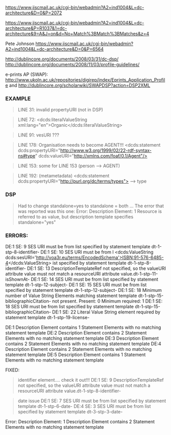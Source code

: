 
<https://www.jiscmail.ac.uk/cgi-bin/webadmin?A2=ind1004&L=dc-architecture&D=0&P=2072>

<https://www.jiscmail.ac.uk/cgi-bin/webadmin?A2=ind1004&L=dc-architecture&P=R1037&1=dc-architecture&9=A&J=on&d=No+Match%3BMatch%3BMatches&z=4>

Pete Johnson
<https://www.jiscmail.ac.uk/cgi-bin/webadmin?A2=ind1004&L=dc-architecture&D=0&P=6564>


<http://dublincore.org/documents/2008/03/31/dc-dsp/>
<http://dublincore.org/documents/2008/11/03/profile-guidelines/>


e-prints AP (SWAP): <http://www.ukoln.ac.uk/repositories/digirep/index/Eprints_Application_Profile>
and <http://dublincore.org/scholarwiki/SWAPDSP?action=DSP2XML>

### EXAMPLE 

> LINE 31: invalid propertyURI (not in DSP)
<!--    <dcds:statement dcds:propertyURI="http://id.loc.gov/vocabulary/relators/edt" dcds:valueURI="http://voa3r.eu/people/12/foaf" /> -->

> LINE 72:       <dcds:literalValueString xml:lang="en">Organic</dcds:literalValueString>



> LINE 91: vesURI ???

> LINE 178: Organisation needs to become AGENT!!!
    <!-- <dcds:statement dcds:propertyURI="http://purl.org/dc/terms/type" dcds:valueURI="http://xmlns.com/foaf/0.1/Organization" /> -->
    <dcds:statement dcds:propertyURI="http://www.w3.org/1999/02/22-rdf-syntax-ns#type" dcds:valueURI="http://xmlns.com/foaf/0.1/Agent"/>



> LINE 153: some for LINE 153 (person --> AGENT)


> LINE 192: (metametadata) <dcds:statement dcds:propertyURI="http://purl.org/dc/terms/types"> --> type


### DSP
> Had to change standalone=yes to standalone = both ...
  The error that was reported was this one:
<report test=
"/dcds:descriptionSet/dcds:description/dcds:statement[@dcds:valueURI = $resourceURI] or 
/dcds:descriptionSet/dcds:description/dcds:statement[@dcds:valueRef = $resourceId]">
    <statement>Error: Description Element: 1 Resource is referred to as value, but description template specifies standalone="yes"</statement>
  </report>


### ERRORS: 

DE:1 SE: 9 	SES URI must be from list specified by statement template dt-1-stp-8-identifier-
DE:1 SE: 10 SES URI must be from l      <dcds:ValueString dcds:sesURI='http://voa3r.eu/terms/EncodedSchema'>ISBN:91-576-6485-4</dcds:ValueString>
ist specified by statement template dt-1-stp-8-identifier-
DE:1 SE: 13 DescriptionTemplateRef not specified, so the valueURI attribute value must not match a resourceURI attribute value.dt-1-stp-11-isShownAt-
DE:1 SE: 14 SES URI must be from list specified by statement template dt-1-stp-12-subject-
DE:1 SE: 15 SES URI must be from list specified by statement template dt-1-stp-12-subject-
DE:1 SE: 18 Minimum number of Value String Elements matching statement template dt-1-stp-15-bibliographicCitation- not present.  Present: 0 Minimum required: 1
DE:1 SE: 18 SES URI must be from list specified by statement template dt-1-stp-15-bibliographicCitation-
DE:1 SE: 22 Literal Value String element required by statement template dt-1-stp-19-license-

DE:1 Description Element contains 1 Statement Elements with no matching statement template 
DE:2 Description Element contains 2 Statement Elements with no matching statement template 
DE:3 Description Element contains 2 Statement Elements with no matching statement template 
DE:4 Description Element contains 2 Statement Elements with no matching statement template 
DE:5 Description Element contains 1 Statement Elements with no matching statement template 


FIXED:

> identifier element.... check it out!!!
DE:1 SE: 9 	DescriptionTemplateRef not specified, so the valueURI attribute value must not match a resourceURI attribute value.dt-1-stp-8-identifier-


> date issue
DE:1 SE: 7 	SES URI must be from list specified by statement template dt-1-stp-6-date-
DE:4 SE: 3 	SES URI must be from list specified by statement template dt-3-stp-3-date-






<report test="count(dcds:statement[not(
(@dcds:propertyURI='http://purl.org/dc/terms/title') or 
(@dcds:propertyURI='http://purl.org/dc/terms/alternative') or 
(@dcds:propertyURI='http://purl.org/dc/terms/creator') or 
(@dcds:propertyURI='http://purl.org/dc/terms/publisher') or 
(@dcds:propertyURI='http://purl.org/dc/terms/date') or 
(@dcds:propertyURI='http://purl.org/dc/terms/language') or 
(@dcds:propertyURI='http://purl.org/dc/terms/identifier') or 
(@dcds:propertyURI='http://purl.org/dc/terms/format') or 
(@dcds:propertyURI='http://www.europeana.eu/schemas/ese/isShownBy') or 
(@dcds:propertyURI='http://www.europeana.eu/schemas/ese/isShownAt') or 
(@dcds:propertyURI='http://purl.org/dc/terms/subject') or 
(@dcds:propertyURI='http://purl.org/dc/terms/description') or 
(@dcds:propertyURI='http://purl.org/dc/terms/abstract') or 
(@dcds:propertyURI='http://purl.org/dc/terms/bibliographicCitation') or 
(@dcds:propertyURI='http://purl.org/dc/terms/type') or 
(@dcds:propertyURI='http://purl.org/dc/terms/rights') or 
(@dcds:propertyURI='http://purl.org/dc/terms/accessRights') or 
(@dcds:propertyURI='http://purl.org/dc/terms/license') or 
(@dcds:propertyURI='http://voa3r.eu/terms/reviewStatus') or 
(@dcds:propertyURI='http://voa3r.eu/terms/publicationStatus') or 
(@dcds:propertyURI='http://purl.org/dc/terms/relation') or 
(@dcds:propertyURI='http://purl.org/dc/terms/conformsTo') or
(@dcds:propertyURI='http://purl.org/dc/terms/references') or 
(@dcds:propertyURI='http://purl.org/dc/terms/isReferencedBy') or 
(@dcds:propertyURI='http://purl.org/dc/terms/hasPart') or 
(@dcds:propertyURI='http://purl.org/dc/terms/isPartOf') or 
(@dcds:propertyURI='http://purl.org/dc/terms/hasVersion') or 
(@dcds:propertyURI='http://purl.org/dc/terms/isVersionOf') or 
(@dcds:propertyURI='http://voa3r.eu/terms/hasTranslation') or 
(@dcds:propertyURI='http://voa3r.eu/terms/isTranslationOf') or 
(@dcds:propertyURI='http://voa3r.eu/terms/hasMetametadata') or 
(@dcds:propertyURI='http://voa3r.eu/terms/hasResearch'))])">
<statement>Error: Description Element: 1 Description Element contains 2 Statement Elements with no matching statement template </statement>
</report>
